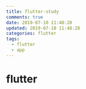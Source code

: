 ```yaml
---
title: flutter-study
comments: true
date: 2019-07-10 11:48:28
updated: 2019-07-10 11:48:28
categories: flutter
tags:
  - flutter
  - app
---
```


# flutter

